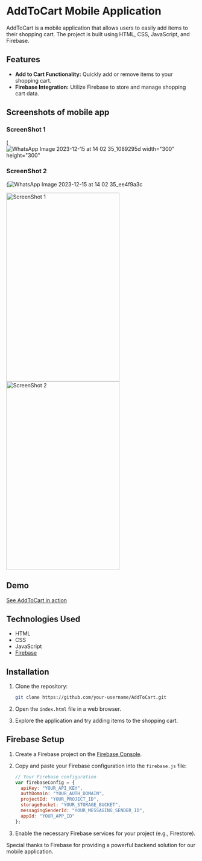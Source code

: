 # AddToCart Mobile Application

AddToCart is a mobile application that allows users to easily add items to their shopping cart. The project is built using HTML, CSS, JavaScript, and Firebase.

## Features

- **Add to Cart Functionality:** Quickly add or remove items to your shopping cart.
- **Firebase Integration:** Utilize Firebase to store and manage shopping cart data.

## Screenshots of mobile app
### ScreenShot 1
(![WhatsApp Image 2023-12-15 at 14 02 35_1089295d width="300" height="300"](https://github.com/Yug063/AddToCart/assets/99280006/616a4287-66ef-4f55-94a7-c4f35e34098a)
### ScreenShot 2
(![WhatsApp Image 2023-12-15 at 14 02 35_ee4f9a3c](https://github.com/Yug063/AddToCart/assets/99280006/1f8841d0-c81c-4690-8330-fb3f7124aed8)
<!-- ScreenShot 1 -->
<img src="https://github.com/Yug063/AddToCart/assets/99280006/616a4287-66ef-4f55-94a7-c4f35e34098a" alt="ScreenShot 1" width="300" height="500">

<!-- ScreenShot 2 -->
<img src="https://github.com/Yug063/AddToCart/assets/99280006/1f8841d0-c81c-4690-8330-fb3f7124aed8" alt="ScreenShot 2" width="300" height="500">


<!-- Add more screenshots as needed -->

## Demo

[See AddToCart in action](https://cart-cat-app.netlify.app/) 

## Technologies Used

- HTML
- CSS
- JavaScript
- [Firebase](https://firebase.google.com/)

## Installation

1. Clone the repository:

    ```bash
    git clone https://github.com/your-username/AddToCart.git
    ```

2. Open the `index.html` file in a web browser.

3. Explore the application and try adding items to the shopping cart.

## Firebase Setup

1. Create a Firebase project on the [Firebase Console](https://console.firebase.google.com/).

2. Copy and paste your Firebase configuration into the `firebase.js` file:

    ```javascript
    // Your Firebase configuration
    var firebaseConfig = {
      apiKey: "YOUR_API_KEY",
      authDomain: "YOUR_AUTH_DOMAIN",
      projectId: "YOUR_PROJECT_ID",
      storageBucket: "YOUR_STORAGE_BUCKET",
      messagingSenderId: "YOUR_MESSAGING_SENDER_ID",
      appId: "YOUR_APP_ID"
    };
    ```

3. Enable the necessary Firebase services for your project (e.g., Firestore).

Special thanks to Firebase for providing a powerful backend solution for our mobile application.

